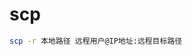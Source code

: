 <!--
 * @Description: 
 * @Version: 1.0
 * @Author: DaLao
 * @Email: dalao@xxx.com
 * @Date: 2022-01-03 00:56:31
 * @LastEditors: dalao
 * @LastEditTime: 2022-04-17 09:37:14
-->

# scp


```sh
scp -r 本地路径 远程用户@IP地址:远程目标路径
```